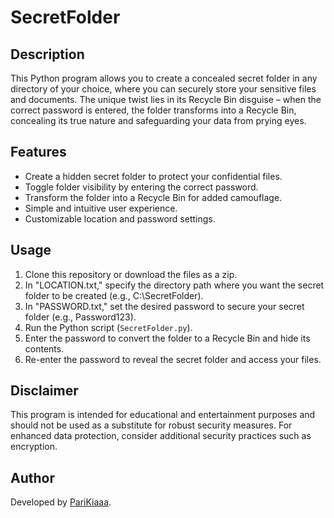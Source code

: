 # SecretFolder

## Description

This Python program allows you to create a concealed secret folder in any directory of your choice, where you can securely store your sensitive files and documents. The unique twist lies in its Recycle Bin disguise – when the correct password is entered, the folder transforms into a Recycle Bin, concealing its true nature and safeguarding your data from prying eyes.

## Features

- Create a hidden secret folder to protect your confidential files.
- Toggle folder visibility by entering the correct password.
- Transform the folder into a Recycle Bin for added camouflage.
- Simple and intuitive user experience.
- Customizable location and password settings.

## Usage

1. Clone this repository or download the files as a zip.
2. In "LOCATION.txt," specify the directory path where you want the secret folder to be created (e.g., C:\SecretFolder).
3. In "PASSWORD.txt," set the desired password to secure your secret folder (e.g., Password123).
4. Run the Python script (`SecretFolder.py`).
5. Enter the password to convert the folder to a Recycle Bin and hide its contents.
6. Re-enter the password to reveal the secret folder and access your files.

## Disclaimer

This program is intended for educational and entertainment purposes and should not be used as a substitute for robust security measures. For enhanced data protection, consider additional security practices such as encryption.

## Author

Developed by [PariKiaaa](https://github.com/PariKiaaa).
